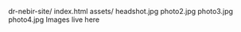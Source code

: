 dr-nebir-site/
  index.html
  assets/
    headshot.jpg
    photo2.jpg
    photo3.jpg
    photo4.jpg
Images live here
